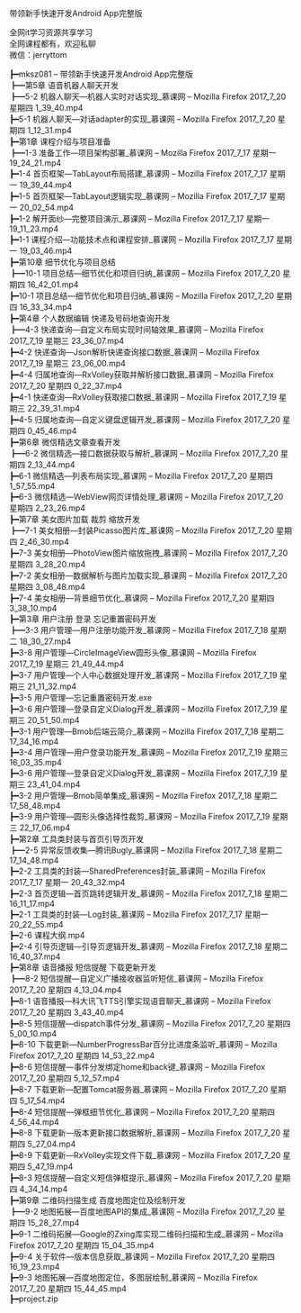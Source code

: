 带领新手快速开发Android App完整版

全网it学习资源共享学习<br>全网课程都有，欢迎私聊<br>微信：jerryttom<br>

┣━mksz081 – 带领新手快速开发Android App完整版<br> ┣━第5章 语音机器人聊天开发<br> ┣━5-2 机器人聊天—机器人实时对话实现_慕课网 – Mozilla Firefox 2017_7_20 星期四 1_39_40.mp4<br> ┣━5-1 机器人聊天—对话adapter的实现_慕课网 – Mozilla Firefox 2017_7_20 星期四 1_12_31.mp4<br> ┣━第1章 课程介绍与项目准备<br> ┣━1-3 准备工作—项目架构部署_慕课网 – Mozilla Firefox 2017_7_17 星期一 19_24_21.mp4<br> ┣━1-4 首页框架—TabLayout布局搭建_慕课网 – Mozilla Firefox 2017_7_17 星期一 19_39_44.mp4<br> ┣━1-5 首页框架—TabLayout逻辑实现_慕课网 – Mozilla Firefox 2017_7_17 星期一 20_02_54.mp4<br> ┣━1-2 解开面纱—完整项目演示_慕课网 – Mozilla Firefox 2017_7_17 星期一 19_11_23.mp4<br> ┣━1-1 课程介绍—功能技术点和课程安排_慕课网 – Mozilla Firefox 2017_7_17 星期一 19_03_46.mp4<br> ┣━第10章 细节优化与项目总结<br> ┣━10-1 项目总结—细节优化和项目归纳_慕课网 – Mozilla Firefox 2017_7_20 星期四 16_42_01.mp4<br> ┣━10-1 项目总结—细节优化和项目归纳_慕课网 – Mozilla Firefox 2017_7_20 星期四 16_33_34.mp4<br> ┣━第4章 个人数据编辑 快递及号码地查询开发<br> ┣━4-3 快递查询—自定义布局实现时间轴效果_慕课网 – Mozilla Firefox 2017_7_19 星期三 23_36_07.mp4<br> ┣━4-2 快递查询—Json解析快递查询接口数据_慕课网 – Mozilla Firefox 2017_7_19 星期三 23_06_00.mp4<br> ┣━4-4 归属地查询—RxVolley获取并解析接口数据_慕课网 – Mozilla Firefox 2017_7_20 星期四 0_22_37.mp4<br> ┣━4-1 快递查询—RxVolley获取接口数据_慕课网 – Mozilla Firefox 2017_7_19 星期三 22_39_31.mp4<br> ┣━4-5 归属地查询—自定义键盘逻辑开发_慕课网 – Mozilla Firefox 2017_7_20 星期四 0_45_46.mp4<br> ┣━第6章 微信精选文章查看开发<br> ┣━6-2 微信精选—接口数据获取与解析_慕课网 – Mozilla Firefox 2017_7_20 星期四 2_13_44.mp4<br> ┣━6-1 微信精选—列表布局实现_慕课网 – Mozilla Firefox 2017_7_20 星期四 1_57_55.mp4<br> ┣━6-3 微信精选—WebView网页详情处理_慕课网 – Mozilla Firefox 2017_7_20 星期四 2_23_26.mp4<br> ┣━第7章 美女图片加载 裁剪 缩放开发<br> ┣━7-1 美女相册—封装Picasso图片库_慕课网 – Mozilla Firefox 2017_7_20 星期四 2_46_30.mp4<br> ┣━7-3 美女相册—PhotoView图片缩放拖拽_慕课网 – Mozilla Firefox 2017_7_20 星期四 3_28_20.mp4<br> ┣━7-2 美女相册—数据解析与图片加载实现_慕课网 – Mozilla Firefox 2017_7_20 星期四 3_08_48.mp4<br> ┣━7-4 美女相册—背景细节优化_慕课网 – Mozilla Firefox 2017_7_20 星期四 3_38_10.mp4<br> ┣━第3章 用户注册 登录 忘记重置密码开发<br> ┣━3-3 用户管理—用户注册功能开发_慕课网 – Mozilla Firefox 2017_7_18 星期二 18_30_27.mp4<br> ┣━3-8 用户管理—CircleImageView圆形头像_慕课网 – Mozilla Firefox 2017_7_19 星期三 21_49_44.mp4<br> ┣━3-7 用户管理—个人中心数据处理开发_慕课网 – Mozilla Firefox 2017_7_19 星期三 21_11_32.mp4<br> ┣━3-5 用户管理—忘记重置密码开发.exe<br> ┣━3-6 用户管理—登录自定义Dialog开发_慕课网 – Mozilla Firefox 2017_7_19 星期三 20_51_50.mp4<br> ┣━3-1 用户管理—Bmob后端云简介_慕课网 – Mozilla Firefox 2017_7_18 星期二 17_34_16.mp4<br> ┣━3-4 用户管理—用户登录功能开发_慕课网 – Mozilla Firefox 2017_7_19 星期三 16_03_35.mp4<br> ┣━3-6 用户管理—登录自定义Dialog开发_慕课网 – Mozilla Firefox 2017_7_19 星期三 23_41_04.mp4<br> ┣━3-2 用户管理—Bmob简单集成_慕课网 – Mozilla Firefox 2017_7_18 星期二 17_58_48.mp4<br> ┣━3-9 用户管理—圆形头像选择性裁剪_慕课网 – Mozilla Firefox 2017_7_19 星期三 22_17_06.mp4<br> ┣━第2章 工具类封装与首页引导页开发<br> ┣━2-5 异常反馈收集—腾讯Bugly_慕课网 – Mozilla Firefox 2017_7_18 星期二 17_14_48.mp4<br> ┣━2-2 工具类的封装—SharedPreferences封装_慕课网 – Mozilla Firefox 2017_7_17 星期一 20_43_32.mp4<br> ┣━2-3 首页逻辑—首页跳转逻辑开发_慕课网 – Mozilla Firefox 2017_7_18 星期二 16_11_17.mp4<br> ┣━2-1 工具类的封装—Log封装_慕课网 – Mozilla Firefox 2017_7_17 星期一 20_22_55.mp4<br> ┣━2-6 课程大纲.mp4<br> ┣━2-4 引导页逻辑—引导页逻辑开发_慕课网 – Mozilla Firefox 2017_7_18 星期二 16_40_37.mp4<br> ┣━第8章 语音播报 短信提醒 下载更新开发<br> ┣━8-2 短信提醒—自定义广播接收器监听短信_慕课网 – Mozilla Firefox 2017_7_20 星期四 4_13_04.mp4<br> ┣━8-1 语音播报—科大讯飞TTS引擎实现语音聊天_慕课网 – Mozilla Firefox 2017_7_20 星期四 3_43_40.mp4<br> ┣━8-5 短信提醒—dispatch事件分发_慕课网 – Mozilla Firefox 2017_7_20 星期四 5_00_10.mp4<br> ┣━8-10 下载更新—NumberProgressBar百分比进度条监听_慕课网 – Mozilla Firefox 2017_7_20 星期四 14_53_22.mp4<br> ┣━8-6 短信提醒—事件分发绑定home和back键_慕课网 – Mozilla Firefox 2017_7_20 星期四 5_12_57.mp4<br> ┣━8-7 下载更新—配置Tomcat服务器_慕课网 – Mozilla Firefox 2017_7_20 星期四 5_17_54.mp4<br> ┣━8-4 短信提醒—弹框细节优化_慕课网 – Mozilla Firefox 2017_7_20 星期四 4_56_44.mp4<br> ┣━8-8 下载更新—版本更新接口数据解析_慕课网 – Mozilla Firefox 2017_7_20 星期四 5_27_04.mp4<br> ┣━8-9 下载更新—RxVolley实现文件下载_慕课网 – Mozilla Firefox 2017_7_20 星期四 5_47_19.mp4<br> ┣━8-3 短信提醒—自定义短信弹框提示_慕课网 – Mozilla Firefox 2017_7_20 星期四 4_34_14.mp4<br> ┣━第9章 二维码扫描生成 百度地图定位及绘制开发<br> ┣━9-2 地图拓展—百度地图API的集成_慕课网 – Mozilla Firefox 2017_7_20 星期四 15_28_27.mp4<br> ┣━9-1 二维码拓展—Google的Zxing库实现二维码扫描和生成_慕课网 – Mozilla Firefox 2017_7_20 星期四 15_04_35.mp4<br> ┣━9-4 关于软件—版本信息获取_慕课网 – Mozilla Firefox 2017_7_20 星期四 16_19_23.mp4<br> ┣━9-3 地图拓展—百度地图定位，多图层绘制_慕课网 – Mozilla Firefox 2017_7_20 星期四 15_44_45.mp4<br> ┣━project.zip